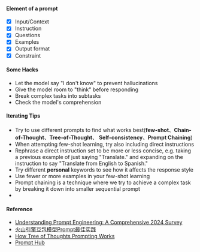  ####  Element of a prompt
 - [x] Input/Context
 - [x] Instruction
 - [x] Questions
 - [x] Examples
 - [x] Output format
 - [x] Constraint 

#### Some Hacks
- Let the model say "I don't know" to prevent hallucinations
- Give the model room to "think" before responding
- Break complex tasks into subtasks
- Check the model's comprehension

#### Iterating Tips
- Try to use different prompts to find what works best(**few-shot**、**Chain-of-Thought**、**Tree-of-Thought**、 **Self-consistency**、**Prompt Chaining**)
- When attempting few-shot learning, try also including direct instructions
- Rephrase a direct instruction set to be more or less concise, e.g. taking a previous example of just saying "Translate." and expanding on the instruction to say "Translate from English to Spanish."
- Try different **personal** keywords to see how it affects the response style
- Use fewer or more examples in your few-shot learning
- Prompt chaining is a technique where we try to achieve a complex task by breaking it down into smaller sequential prompt
- 

#### Reference
- [Understanding Prompt Engineering: A Comprehensive 2024 Survey](https://medium.com/@elniak/understanding-prompt-engineering-a-comprehensive-2024-survey-4ecea29694ce)
- [火山引擎豆包模型Prompt最佳实践](https://www.volcengine.com/docs/82379/1221660)
- [How Tree of Thoughts Prompting Works](https://medium.com/@dan_43009/how-tree-of-thoughts-prompting-works-54dbd9650ad3)
- [Prompt Hub](https://app.prompthub.us/login)

